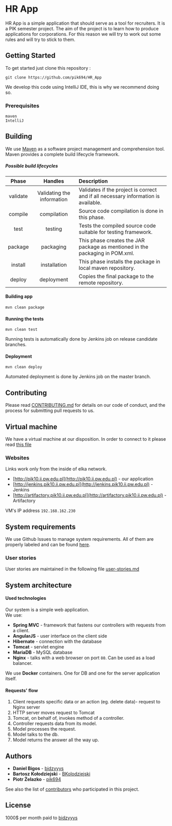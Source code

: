 # HR App

HR App is a simple application that should serve as a tool for recruiters. 
It is a PIK semester project. 
The aim of the project is to learn how to produce applications for corporations. 
For this reason we will try to work out some rules and will try to stick to them.

## Getting Started

To get started just clone this repository : 
```
git clone https://github.com/pik694/HR_App
```
We develop this code using IntelliJ IDE, this is why we recommend doing so.

### Prerequisites
```
maven
IntelliJ
```

## Building

We use [Maven](https://maven.apache.org/) as a software project management and comprehension tool. 
Maven provides a complete build lifecycle framework.

##### Possible build lifecycles
| Phase         | Handles                    | Description                                                                                    |
| :-----------: |:--------------------------:| :----------------------------------------------------------------------------------------------|
| validate      | Validating the information | Validates if the project is correct and if all necessary information is available.             |
| compile       | compilation                | Source code compilation is done in this phase.                                                 |
| test          | testing                    | Tests the compiled source code suitable for testing framework.                                 |
| package       | packaging                  | This phase creates the JAR package as mentioned in the packaging in POM.xml.                   |
| install       | installation               | This phase installs the package in local maven repository.                                     |
| deploy        | deployment                 | Copies the final package to the remote repository.                                             |   

#### Building app
```
mvn clean package
```

#### Running the tests
```
mvn clean test
```
Running tests is automatically done by Jenkins job on release candidate branches.

#### Deployment
```
mvn clean deploy
```
Automated deployment is done by Jenkins job on the master branch.

## Contributing

Please read [CONTRIBUTING.md](https://github.com/pik694/HR_App/blob/master/docs/CONTRIBUTING.md) for details on our code of conduct, and the process for submitting pull requests to us.

## Virtual machine

We have a virtual machine at our disposition. In order to connect to it please read [this file](https://github.com/pik694/HR_App/blob/master/docs/Tunneling%20to%20PIK10.md)

### Websites

Links work only from the inside of elka network.

* [http://pik10.ii.pw.edu.pl](http://pik10.ii.pw.edu.pl) - our application
* [http://jenkins.pik10.ii.pw.edu.pl](http://jenkins.pik10.ii.pw.edu.pl) - Jenkins
* [http://artifactory.pik10.ii.pw.edu.pl](http://artifactory.pik10.ii.pw.edu.pl) - Artifactory

VM's IP address ``192.168.162.230``

## System requirements

We use Github Issues to manage system requirements. All of them are properly labeled and can be found [here](https://github.com/pik694/HR_App/labels/functional%20requirement).

### User stories

User stories are maintained in the following file [user-stories.md](https://github.com/pik694/HR_App/blob/master/docs/user-stories.md) 

## System architecture

#### Used technologies 
Our system is a simple web application. <br/>
We use:
- __Spring MVC__ - framework  that fastens our controllers with requests from a client.
- __AngularJS__ - user interface on the client side
- __Hibernate__ - connection with the database
- __Tomcat__ - servlet engine
- __MariaDB__ - MySQL database
- __Nginx__ - talks with a web browser on port ``80``. Can be used as a load balancer. 

We use __Docker__ containers. One for DB and one for the server application itself.

#### Requests' flow
1. Client requests specific data or an action (eg. delete data)- request to Nginx server
1. HTTP server moves request to Tomcat
1. Tomcat, on behalf of, invokes method of a controller.
1. Controller requests data from its model.
1. Model processes the request.
1. Model talks to the db.
1. Model returns the answer all the way up.

## Authors

* **Daniel Bigos** - [bidzyyys](https://github.com/bidzyyys)
* **Bartosz Kołodziejski** - [BKolodziejski](https://github.com/BKolodziejski)
* **Piotr Żelazko** - [pik694](https://github.com/pik694)


See also the list of [contributors](https://github.com/pik694/HR_App/contributors) who participated in this project.

## License

1000$ per month paid to [bidzyyys](https://github.com/bidzyyys)

